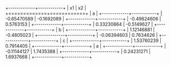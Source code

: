 
+-------------+------------+
| x1          | x2         |
+=============+============+
| a                        |
+-------------+------------+
| -0.65470589 | -0.1692089 |
+-------------+------------+
| -0.49824606 | 0.5763153  |
+-------------+------------+
| 0.33230864  | -0.5149627 |
+-------------+------------+
| b                        |
+-------------+------------+
| 1.12146881  | -0.4805023 |
+-------------+------------+
| -0.06394603 | 0.7634626  |
+-------------+------------+
| c                        |
+-------------+------------+
| 1.53760239  | 0.7914405  |
+-------------+------------+
| a                        |
+-------------+------------+
| -0.11144127 | 1.7435388  |
+-------------+------------+
| 0.24231271  | 1.6937668  |
+-------------+------------+ 
